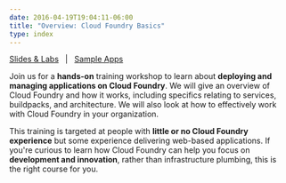 ```yaml
---
date: 2016-04-19T19:04:11-06:00
title: "Overview: Cloud Foundry Basics"
type: index
---
```


<a href="/public/cf-oss-training/basics/student-zip/cf-oss-basics.zip" target="_blank"><i class="fa fa-download"> </i> Slides & Labs</a> &nbsp; | &nbsp; <a href="/public/cf-oss-training/basics/site/resources/sample-apps.zip"><i class="fa fa-file-zip-o"> </i> Sample Apps</a>

Join us for a **hands-on** training workshop to learn about **deploying and managing applications on Cloud Foundry**. We will give an overview of Cloud Foundry and how it works, including specifics relating to services, buildpacks, and architecture. We will also look at how to effectively work with Cloud Foundry in your organization.

This training is targeted at people with **little or no Cloud Foundry experience** but some experience delivering web-based applications. If you're curious to learn how Cloud Foundry can help you focus on **development and innovation**, rather than infrastructure plumbing, this is the right course for you.
